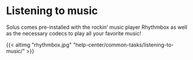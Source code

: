 # Listening to music

Solus comes pre-installed with the rockin’ music player Rhythmbox as well as the necessary codecs to play all your favorite music!

{{< altimg "rhythmbox.jpg" "help-center/common-tasks/listening-to-music/" >}}
